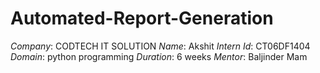 # Automated-Report-Generation
*Company*: CODTECH IT SOLUTION 
*Name*: Akshit
*Intern Id*: CT06DF1404
*Domain*: python programming 
*Duration*: 6 weeks
*Mentor*: Baljinder Mam
